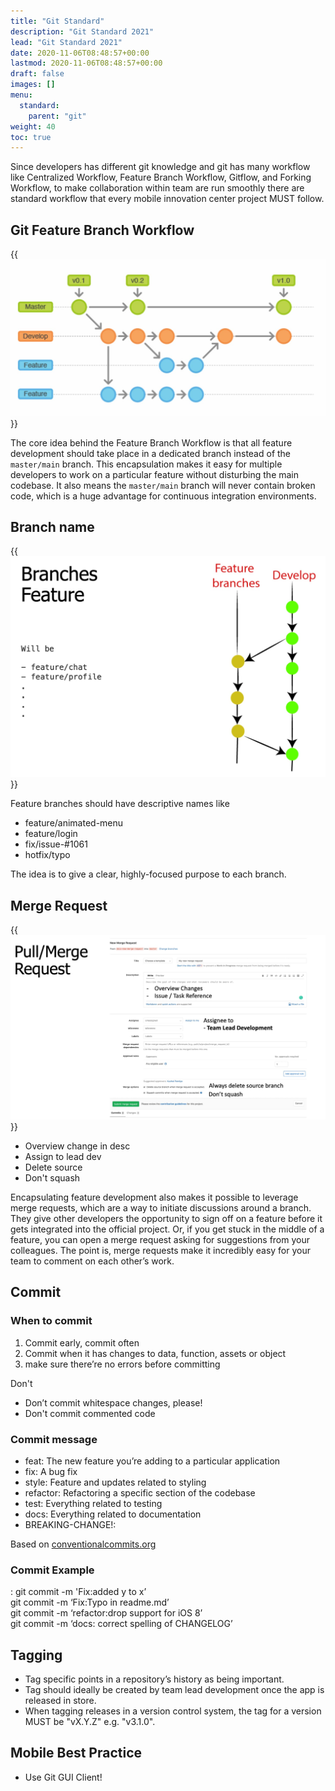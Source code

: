 ```yaml
---
title: "Git Standard"
description: "Git Standard 2021"
lead: "Git Standard 2021"
date: 2020-11-06T08:48:57+00:00
lastmod: 2020-11-06T08:48:57+00:00
draft: false
images: []
menu:
  standard:
    parent: "git"
weight: 40
toc: true
---
```


Since developers has different git knowledge and git has many workflow like Centralized Workflow, Feature Branch Workflow, Gitflow, and Forking Workflow, to make collaboration within team are run smoothly there are standard workflow that every mobile innovation center project MUST follow.

## Git Feature Branch Workflow

{{<img src="workflow.jpeg" alt="Workflow"  class="border-0" >}}

The core idea behind the Feature Branch Workflow is that all feature development should take place in a dedicated branch instead of the  `master/main`  branch. This encapsulation makes it easy for multiple developers to work on a particular feature without disturbing the main codebase. It also means the  `master/main`  branch will never contain broken code, which is a huge advantage for continuous integration environments.

## Branch name

{{<img src="branch.jpg" alt="Workflow"  class="border-0" >}}

Feature branches should have descriptive names like

- feature/animated-menu
- feature/login
- fix/issue-#1061
- hotfix/typo

The idea is to give a clear, highly-focused purpose to each branch.

## Merge Request

{{<img src="mr.jpg" alt="Workflow"  class="border-0" >}}

- Overview change in desc
- Assign to lead dev
- Delete source
- Don't squash

Encapsulating feature development also makes it possible to leverage merge requests, which are a way to initiate discussions around a branch. They give other developers the opportunity to sign off on a feature before it gets integrated into the official project. Or, if you get stuck in the middle of a feature, you can open a merge request asking for suggestions from your colleagues. The point is, merge requests make it incredibly easy for your team to comment on each other’s work.

## Commit

### When to commit

1. Commit early, commit often
2. Commit when it has changes to data, function, assets or object
3. make sure there’re no errors before committing

Don't

- Don’t commit whitespace changes, please!
- Don't commit commented code

### Commit message

- feat: The new feature you’re adding to a particular application
- fix: A bug fix  
- style: Feature and updates related to styling  
- refactor: Refactoring a specific section of the codebase
- test: Everything related to testing  
- docs: Everything related to documentation
- BREAKING-CHANGE!:

Based on [conventionalcommits.org](https://www.conventionalcommits.org/en/v1.0.0/)

### Commit Example

 <type>: <description>
 git commit -m 'Fix:added y to x’  
 git commit -m ‘Fix:Typo in readme.md’  
 git commit -m ‘refactor:drop support for iOS 8’  
 git commit -m ‘docs: correct spelling of CHANGELOG’

## Tagging

- Tag specific points in a repository’s history as being important.  
- Tag should ideally be created by team lead development once the app is released in store.
- When tagging releases in a version control system, the tag for a version MUST be "vX.Y.Z" e.g. "v3.1.0".

## Mobile Best Practice

- Use Git GUI Client!
